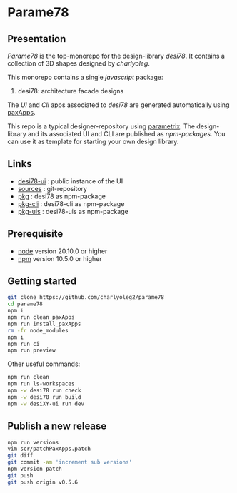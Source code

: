 Parame78
========


Presentation
------------

*Parame78* is the top-monorepo for the design-library *desi78*. It contains a collection of 3D shapes designed by *charlyoleg*.

This monorepo contains a single *javascript* package:

1. desi78: architecture facade designs

The *UI* and *Cli* apps associated to *desi78* are generated automatically using [paxApps](https://github.com/charlyoleg2/parame_paxApps).

This repo is a typical designer-repository using [parametrix](https://charlyoleg2.github.io/parametrix/).
The design-library and its associated UI and CLI are published as *npm-packages*.
You can use it as template for starting your own design library.


Links
-----

- [desi78-ui](https://charlyoleg2.github.io/parame78/) : public instance of the UI
- [sources](https://github.com/charlyoleg2/parame78) : git-repository
- [pkg](https://www.npmjs.com/package/desi78) : desi78 as npm-package
- [pkg-cli](https://www.npmjs.com/package/desi78-cli) : desi78-cli as npm-package
- [pkg-uis](https://www.npmjs.com/package/desi78-uis) : desi78-uis as npm-package


Prerequisite
------------

- [node](https://nodejs.org) version 20.10.0 or higher
- [npm](https://docs.npmjs.com/cli/v7/commands/npm) version 10.5.0 or higher


Getting started
---------------

```bash
git clone https://github.com/charlyoleg2/parame78
cd parame78
npm i
npm run clean_paxApps
npm run install_paxApps
rm -fr node_modules
npm i
npm run ci
npm run preview
```

Other useful commands:
```bash
npm run clean
npm run ls-workspaces
npm -w desi78 run check
npm -w desi78 run build
npm -w desiXY-ui run dev
```

Publish a new release
---------------------

```bash
npm run versions
vim scr/patchPaxApps.patch
git diff
git commit -am 'increment sub versions'
npm version patch
git push
git push origin v0.5.6
```
